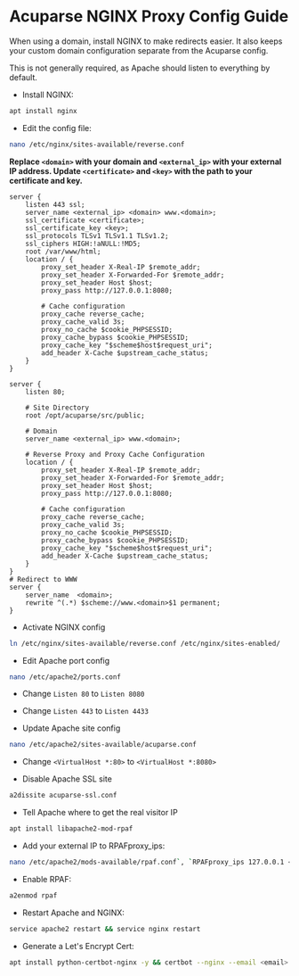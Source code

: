 # Acuparse NGINX Proxy Config Guide

When using a domain, install NGINX to make redirects easier. It also keeps your custom domain configuration separate from
the Acuparse config.

This is not generally required, as Apache should listen to everything by default.

- Install NGINX:

```bash
apt install nginx
```

- Edit the config file:

```bash
nano /etc/nginx/sites-available/reverse.conf
```

**Replace `<domain>` with your domain and `<external_ip>` with your external IP address. Update `<certificate>` and `<key>`
with the path to your certificate and key.**

```nginx
server {
    listen 443 ssl;
    server_name <external_ip> <domain> www.<domain>;
    ssl_certificate <certificate>;
    ssl_certificate_key <key>;
    ssl_protocols TLSv1 TLSv1.1 TLSv1.2;
    ssl_ciphers HIGH:!aNULL:!MD5;
    root /var/www/html;
    location / {
        proxy_set_header X-Real-IP $remote_addr;
        proxy_set_header X-Forwarded-For $remote_addr;
        proxy_set_header Host $host;
        proxy_pass http://127.0.0.1:8080;

        # Cache configuration
        proxy_cache reverse_cache;
        proxy_cache_valid 3s;
        proxy_no_cache $cookie_PHPSESSID;
        proxy_cache_bypass $cookie_PHPSESSID;
        proxy_cache_key "$scheme$host$request_uri";
        add_header X-Cache $upstream_cache_status;
    }
}

server {
    listen 80;

    # Site Directory
    root /opt/acuparse/src/public;

    # Domain
    server_name <external_ip> www.<domain>;

    # Reverse Proxy and Proxy Cache Configuration
    location / {
        proxy_set_header X-Real-IP $remote_addr;
        proxy_set_header X-Forwarded-For $remote_addr;
        proxy_set_header Host $host;
        proxy_pass http://127.0.0.1:8080;

        # Cache configuration
        proxy_cache reverse_cache;
        proxy_cache_valid 3s;
        proxy_no_cache $cookie_PHPSESSID;
        proxy_cache_bypass $cookie_PHPSESSID;
        proxy_cache_key "$scheme$host$request_uri";
        add_header X-Cache $upstream_cache_status;
    }
}
# Redirect to WWW
server {
    server_name  <domain>;
    rewrite ^(.*) $scheme://www.<domain>$1 permanent;
}
```

- Activate NGINX config

```bash
ln /etc/nginx/sites-available/reverse.conf /etc/nginx/sites-enabled/
```

- Edit Apache port config

```bash
nano /etc/apache2/ports.conf
```

- Change `Listen 80` to `Listen 8080`
- Change `Listen 443` to `Listen 4433`

- Update Apache site config

```bash
nano /etc/apache2/sites-available/acuparse.conf
```

- Change `<VirtualHost *:80>` to `<VirtualHost *:8080>`

- Disable Apache SSL site

```bash
a2dissite acuparse-ssl.conf
```

- Tell Apache where to get the real visitor IP

```bash
apt install libapache2-mod-rpaf
```

- Add your external IP to RPAFproxy_ips:

```bash
nano /etc/apache2/mods-available/rpaf.conf`, `RPAFproxy_ips 127.0.0.1 <external_ip> ::1
```

- Enable RPAF:

```bash
a2enmod rpaf
```

- Restart Apache and NGINX:

```bash
service apache2 restart && service nginx restart
```

- Generate a Let's Encrypt Cert:

```bash
apt install python-certbot-nginx -y && certbot --nginx --email <email> -d <domain> -d www.<domain>
```
